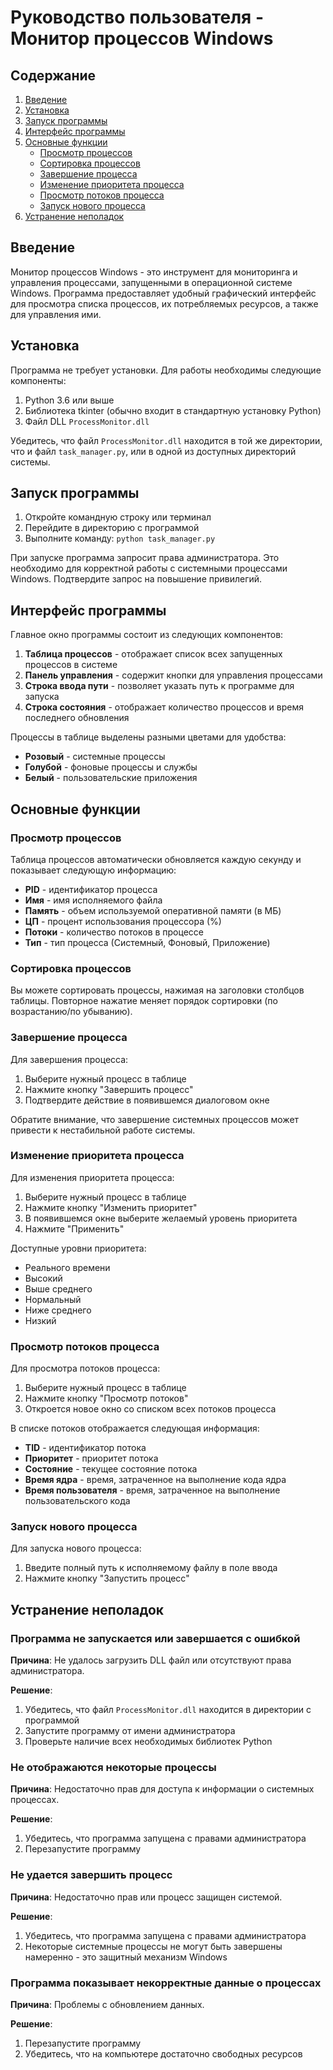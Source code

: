 # Руководство пользователя - Монитор процессов Windows

## Содержание
1. [Введение](#введение)
2. [Установка](#установка)
3. [Запуск программы](#запуск-программы)
4. [Интерфейс программы](#интерфейс-программы)
5. [Основные функции](#основные-функции)
   - [Просмотр процессов](#просмотр-процессов)
   - [Сортировка процессов](#сортировка-процессов)
   - [Завершение процесса](#завершение-процесса)
   - [Изменение приоритета процесса](#изменение-приоритета-процесса)
   - [Просмотр потоков процесса](#просмотр-потоков-процесса)
   - [Запуск нового процесса](#запуск-нового-процесса)
6. [Устранение неполадок](#устранение-неполадок)

## Введение

Монитор процессов Windows - это инструмент для мониторинга и управления процессами, запущенными в операционной системе Windows. Программа предоставляет удобный графический интерфейс для просмотра списка процессов, их потребляемых ресурсов, а также для управления ими.

## Установка

Программа не требует установки. Для работы необходимы следующие компоненты:
1. Python 3.6 или выше
2. Библиотека tkinter (обычно входит в стандартную установку Python)
3. Файл DLL `ProcessMonitor.dll`

Убедитесь, что файл `ProcessMonitor.dll` находится в той же директории, что и файл `task_manager.py`, или в одной из доступных директорий системы.

## Запуск программы

1. Откройте командную строку или терминал
2. Перейдите в директорию с программой
3. Выполните команду: `python task_manager.py`

При запуске программа запросит права администратора. Это необходимо для корректной работы с системными процессами Windows. Подтвердите запрос на повышение привилегий.

## Интерфейс программы

Главное окно программы состоит из следующих компонентов:

1. **Таблица процессов** - отображает список всех запущенных процессов в системе
2. **Панель управления** - содержит кнопки для управления процессами
3. **Строка ввода пути** - позволяет указать путь к программе для запуска
4. **Строка состояния** - отображает количество процессов и время последнего обновления

Процессы в таблице выделены разными цветами для удобства:
- **Розовый** - системные процессы
- **Голубой** - фоновые процессы и службы
- **Белый** - пользовательские приложения

## Основные функции

### Просмотр процессов

Таблица процессов автоматически обновляется каждую секунду и показывает следующую информацию:
- **PID** - идентификатор процесса
- **Имя** - имя исполняемого файла
- **Память** - объем используемой оперативной памяти (в МБ)
- **ЦП** - процент использования процессора (%)
- **Потоки** - количество потоков в процессе
- **Тип** - тип процесса (Системный, Фоновый, Приложение)

### Сортировка процессов

Вы можете сортировать процессы, нажимая на заголовки столбцов таблицы. Повторное нажатие меняет порядок сортировки (по возрастанию/по убыванию).

### Завершение процесса

Для завершения процесса:
1. Выберите нужный процесс в таблице
2. Нажмите кнопку "Завершить процесс"
3. Подтвердите действие в появившемся диалоговом окне

Обратите внимание, что завершение системных процессов может привести к нестабильной работе системы.

### Изменение приоритета процесса

Для изменения приоритета процесса:
1. Выберите нужный процесс в таблице
2. Нажмите кнопку "Изменить приоритет"
3. В появившемся окне выберите желаемый уровень приоритета
4. Нажмите "Применить"

Доступные уровни приоритета:
- Реального времени
- Высокий
- Выше среднего
- Нормальный
- Ниже среднего
- Низкий

### Просмотр потоков процесса

Для просмотра потоков процесса:
1. Выберите нужный процесс в таблице
2. Нажмите кнопку "Просмотр потоков"
3. Откроется новое окно со списком всех потоков процесса

В списке потоков отображается следующая информация:
- **TID** - идентификатор потока
- **Приоритет** - приоритет потока
- **Состояние** - текущее состояние потока
- **Время ядра** - время, затраченное на выполнение кода ядра
- **Время пользователя** - время, затраченное на выполнение пользовательского кода

### Запуск нового процесса

Для запуска нового процесса:
1. Введите полный путь к исполняемому файлу в поле ввода
2. Нажмите кнопку "Запустить процесс"

## Устранение неполадок

### Программа не запускается или завершается с ошибкой

**Причина**: Не удалось загрузить DLL файл или отсутствуют права администратора.

**Решение**:
1. Убедитесь, что файл `ProcessMonitor.dll` находится в директории с программой
2. Запустите программу от имени администратора
3. Проверьте наличие всех необходимых библиотек Python

### Не отображаются некоторые процессы

**Причина**: Недостаточно прав для доступа к информации о системных процессах.

**Решение**:
1. Убедитесь, что программа запущена с правами администратора
2. Перезапустите программу

### Не удается завершить процесс

**Причина**: Недостаточно прав или процесс защищен системой.

**Решение**:
1. Убедитесь, что программа запущена с правами администратора
2. Некоторые системные процессы не могут быть завершены намеренно - это защитный механизм Windows

### Программа показывает некорректные данные о процессах

**Причина**: Проблемы с обновлением данных.

**Решение**:
1. Перезапустите программу
2. Убедитесь, что на компьютере достаточно свободных ресурсов 